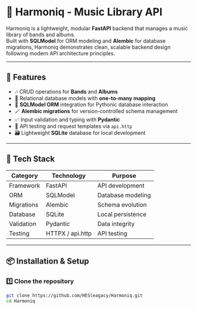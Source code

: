 # 🎵 Harmoniq - Music Library API

Harmoniq is a lightweight, modular **FastAPI** backend that manages a music library of bands and albums.  
Built with **SQLModel** for ORM modeling and **Alembic** for database migrations, Harmoniq demonstrates clean, scalable backend design following modern API architecture principles.

---

## 🚀 Features

- 🎶 CRUD operations for **Bands** and **Albums**
- 🔗 Relational database models with **one-to-many mapping**
- 🧩 **SQLModel ORM** integration for Pythonic database interaction
- 🪄 **Alembic migrations** for version-controlled schema management
- ✅ Input validation and typing with **Pydantic**
- 🧪 API testing and request templates via `api.http`
- 🗃️ Lightweight **SQLite** database for local development

---

## 🧠 Tech Stack

| **Category** | **Technology** | **Purpose** |
|---------------|----------------|--------------|
| Framework | FastAPI | API development |
| ORM | SQLModel | Database modeling |
| Migrations | Alembic | Schema evolution |
| Database | SQLite | Local persistence |
| Validation | Pydantic | Data integrity |
| Testing | HTTPX / api.http | API testing |

---

## 📦 Installation & Setup

### 1️⃣ Clone the repository
```bash
git clone https://github.com/HESleagacy/Harmoniq.git
cd Harmoniq

